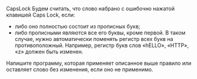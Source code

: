 CapsLock
Будем считать, что слово набрано с ошибочно нажатой клавишей Caps Lock, если:
 - либо оно полностью состоит из прописных букв;
 - либо прописными являются все его буквы, кроме первой.
 В таком случае, нужно автоматически поменять регистр всех букв на противоположный. Например,
 регистр букв слов «hELLO», «HTTP», «z» должен быть изменен.
 
 Напишите программу, которая применяет описанное выше правило или оставляет слово без изменения, если оно не применимо.
